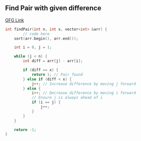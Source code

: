 ## Find Pair with given difference
[GFG Link](https://www.geeksforgeeks.org/problems/find-pair-given-difference1559/1)
```cpp
int findPair(int n, int x, vector<int> &arr) {
        // code here
    sort(arr.begin(), arr.end());

    int i = 0, j = 1;

    while (j < n) {
        int diff = arr[j] - arr[i];

        if (diff == x) {
            return 1; // Pair found
        } else if (diff < x) {
            j++; // Increase difference by moving j forward
        } else {
            i++; // Decrease difference by moving i forward
            // Ensure j is always ahead of i
            if (i == j) {
                j++;
            }
        }
    }

    return -1;
}